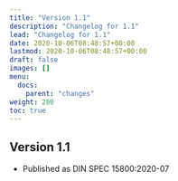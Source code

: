 ```yaml
---
title: "Version 1.1"
description: "Changelog for 1.1"
lead: "Changelog for 1.1"
date: 2020-10-06T08:48:57+00:00
lastmod: 2020-10-06T08:48:57+00:00
draft: false
images: []
menu:
  docs:
    parent: "changes"
weight: 200
toc: true
---
```


## Version 1.1

* Published as DIN SPEC 15800:2020-07
